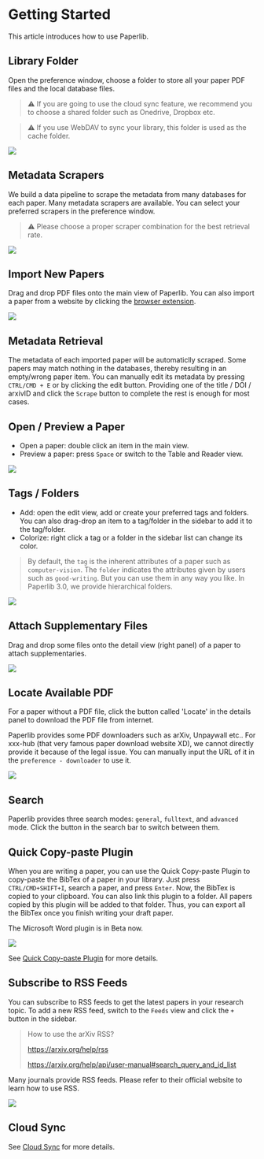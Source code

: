 # Getting Started

This article introduces how to use Paperlib.

## Library Folder

Open the preference window, choose a folder to store all your paper PDF files and the local database files. 

> ⚠️ If you are going to use the cloud sync feature, we recommend you to choose a shared folder such as Onedrive, Dropbox etc.

> ⚠️ If you use WebDAV to sync your library, this folder is used as the cache folder.

![](/assets/images/getting-started/library-folder.png)

## Metadata Scrapers

We build a data pipeline to scrape the metadata from many databases for each paper. Many metadata scrapers are available. You can select your preferred scrapers in the preference window.

> ⚠️ Please choose a proper scraper combination for the best retrieval rate.

![](/assets/images/getting-started/scraper.png)

## Import New Papers

Drag and drop PDF files onto the main view of Paperlib. You can also import a paper from a website by clicking the [browser extension](./extensions/browser-extension).

![](/assets/images/getting-started/add.png)

## Metadata Retrieval

The metadata of each imported paper will be automaticlly scraped. Some papers may match nothing in the databases, thereby resulting in an empty/wrong paper item. You can manually edit its metadata by pressing `CTRL/CMD + E` or by clicking the edit button. Providing one of the title / DOI / arxivID and click the `Scrape` button to complete the rest is enough for most cases.

## Open / Preview a Paper

- Open a paper: double click an item in the main view. 
- Preview a paper: press `Space` or switch to the Table and Reader view.

![](/assets/images/getting-started/preview.png)

## Tags / Folders
- Add: open the edit view, add or create your preferred tags and folders. You can also drag-drop an item to a tag/folder in the sidebar to add it to the tag/folder.
- Colorize: right click a tag or a folder in the sidebar list can change its color.

> By default, the `tag` is the inherent attributes of a paper such as `computer-vision`. The `folder` indicates the attributes given by users such as `good-writing`. But you can use them in any way you like. In Paperlib 3.0, we provide hierarchical folders.

![](/assets/images/getting-started/edit.png)

## Attach Supplementary Files

Drag and drop some files onto the detail view (right panel) of a paper to attach supplementaries.

![](/assets/images/getting-started/addsup.png)

## Locate Available PDF

For a paper without a PDF file, click the button called 'Locate' in the details panel to download the PDF file from internet.

Paperlib provides some PDF downloaders such as arXiv, Unpaywall etc.. For xxx-hub (that very famous paper download website XD), we cannot directly provide it because of the legal issue. You can manually input the URL of it in the `preference - downloader` to use it.

![](/assets/images/getting-started/locate.png)

## Search

Paperlib provides three search modes: `general`, `fulltext`, and `advanced` mode. Click the button in the search bar to switch between them.

## Quick Copy-paste Plugin

When you are writing a paper, you can use the Quick Copy-paste Plugin to copy-paste the BibTex of a paper in your library. Just press `CTRL/CMD+SHIFT+I`, search a paper, and press `Enter`. Now, the BibTex is copied to your clipboard. You can also link this plugin to a folder. All papers copied by this plugin will be added to that folder. Thus, you can export all the BibTex once you finish writing your draft paper.

The Microsoft Word plugin is in Beta now.

<img style="box-shadow: none" src="/assets/images/getting-started/plugin.png" />

See [Quick Copy-paste Plugin](./quick-copy-paste-plugin/) for more details.

## Subscribe to RSS Feeds

You can subscribe to RSS feeds to get the latest papers in your research topic. To add a new RSS feed, switch to the `Feeds` view and click the `+` button in the sidebar.

> How to use the arXiv RSS?
> 
> https://arxiv.org/help/rss
> 
> https://arxiv.org/help/api/user-manual#search_query_and_id_list

Many journals provide RSS feeds. Please refer to their official website to learn how to use RSS.

![](/assets/images/getting-started/feedadd.png)

## Cloud Sync

See [Cloud Sync](./cloud-sync/setup) for more details.